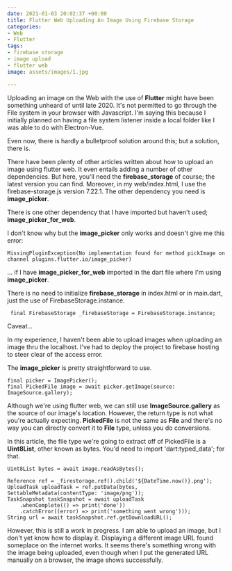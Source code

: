```yaml
---
date: 2021-01-03 20:02:37 +00:00
title: Flutter Web Uploading An Image Using Firebase Storage
categories:
- Web
- Flutter
tags:
- firebase storage
- image upload
- flutter web
image: assets/images/1.jpg

---
```

Uploading an image on the Web with the use of **Flutter** might have been something unheard of until late 2020. It's not permitted to go through the File system in your browser with Javascript. I'm saying this because I initially planned on having a file system listener inside a local folder like I was able to do with Electron-Vue.

Even now, there is hardly a bulletproof solution around this; but a solution, there is.

There have been plenty of other articles written about how to upload an image using flutter web. It even entails adding a number of other dependencies. But here, you'll need the **firebase_storage** of course; the latest version you can find. Moreover, in my web/index.html, I use the firebase-storage.js version 7.22.1. The other dependency you need is **image_picker**.

There is one other dependency that I have imported but haven't used; **image_picker_for_web**.

I don't know why but the **image_picker** only works and doesn't give me this error:

    MissingPluginException(No implementation found for method pickImage on channel plugins.flutter.io/image_picker)

... if I have **image_picker_for_web** imported in the dart file where I'm using **image_picker**.

There is no need to initialize **firebase_storage** in index.html or in main.dart, just the use of FirebaseStorage.instance.

     final FirebaseStorage _firebaseStorage = FirebaseStorage.instance;

Caveat...

In my experience, I haven't been able to upload images when uploading an image thru the localhost. I've had to deploy the project to firebase hosting to steer clear of the access error.

The **image_picker** is pretty straightforward to use.

    final picker = ImagePicker();
    final PickedFile image = await picker.getImage(source: ImageSource.gallery);

Although we're using flutter web, we can still use **ImageSource.gallery** as the source of our image's location. However, the return type is not what you're actually expecting. **PickedFile** is not the same as **File** and there's no way you can directly convert it to **File** type, unless you do conversions.

In this article, the file type we're going to extract off of PickedFile is a **Uint8List**, other known as bytes. You'd need to import 'dart:typed_data'; for that.

    Uint8List bytes = await image.readAsBytes();
    
    Reference ref = _firestorage.ref().child('${DateTime.now()}.png');
    UploadTask uploadTask = ref.putData(bytes, SettableMetadata(contentType: 'image/png'));
    TaskSnapshot taskSnapshot = await uploadTask
    	.whenComplete(() => print('done'))
        .catchError((error) => print('something went wrong')));
    String url = await taskSnapshot.ref.getDownloadURL();

However, this is still a work in progress. I am able to upload an image, but I don't yet know how to display it. Displaying a different image URL found someplace on the internet works. It seems there's something wrong with the image being uploaded, even though when I put the generated URL manually on a browser, the image shows successfully.